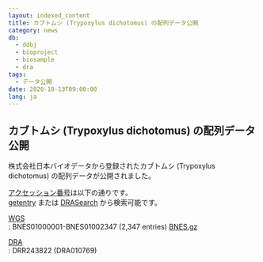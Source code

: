 ```yaml
---
layout: indexed_content
title: カブトムシ (Trypoxylus dichotomus) の配列データ公開
category: news
db:
  - ddbj
  - bioproject
  - biosample
  - dra
tags: 
  - データ公開
date: 2020-10-13T09:00:00
lang: ja
---
```


## カブトムシ (Trypoxylus dichotomus) の配列データ公開

株式会社日本バイオデータから登録されたカブトムシ (<span
class="italic">Trypoxylus dichotomus</span>)
の配列データが公開されました。

[アクセッション番号](/acc_def.html)は以下の通りです。  
[getentry](http://getentry.ddbj.nig.ac.jp/top-j.html) または
[DRASearch](http://ddbj.nig.ac.jp/DRASearch/) から検索可能です。

[WGS](/ddbj/wgs.html)  
: BNES01000001-BNES01002347 (2,347 entries)
[BNES.gz](ftp://ftp.ddbj.nig.ac.jp/ddbj_database/wgs/BN/BNES.gz)

[DRA](/dra/index.html)  
: DRR243822 (DRA010769)